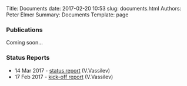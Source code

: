 Title: Documents
date: 2017-02-20 10:53
slug: documents.html
Authors: Peter Elmer
Summary: Documents
Template: page

### Publications

Coming soon...

### Status Reports

  * 14 Mar 2017 - [status report](https://ipcc-root.github.io/pages/documents.html) (V.Vassilev)
  * 17 Feb 2017 - [kick-off report](https://ipcc-root.github.io/downloads/20170217-ipcc-princeton.pdf) (V.Vassilev)
